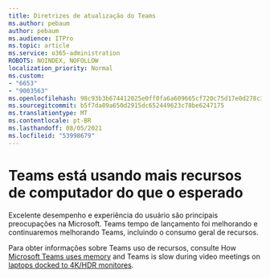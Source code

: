 ```yaml
---
title: Diretrizes de atualização do Teams
ms.author: pebaum
author: pebaum
ms.audience: ITPro
ms.topic: article
ms.service: o365-administration
ROBOTS: NOINDEX, NOFOLLOW
localization_priority: Normal
ms.custom:
- "6653"
- "9003563"
ms.openlocfilehash: 98c93b3b674412025e0ff0fa6a609665cf720c75d17e0d278c3abe123d5ec01c
ms.sourcegitcommit: b5f7da89a650d2915dc652449623c78be6247175
ms.translationtype: MT
ms.contentlocale: pt-BR
ms.lasthandoff: 08/05/2021
ms.locfileid: "53998679"
---
```

# <a name="teams-is-using-more-computer-resources-than-expected"></a>Teams está usando mais recursos de computador do que o esperado

Excelente desempenho e experiência do usuário são principais preocupações na Microsoft. Teams tempo de lançamento foi melhorando e continuaremos melhorando Teams, incluindo o consumo geral de recursos.  

Para obter informações sobre Teams uso de recursos, consulte How [Microsoft Teams uses memory](https://docs.microsoft.com/microsoftteams/teams-memory-usage-perf) and Teams is slow during video meetings on [laptops docked to 4K/HDR monitores](https://docs.microsoft.com/MicrosoftTeams/troubleshoot/known-issues/teams-slow-video-meetings-laptops-4k).
